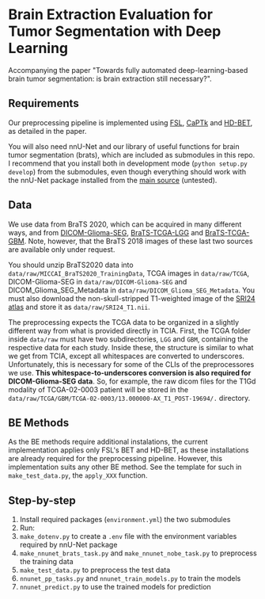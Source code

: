 # Brain Extraction Evaluation for Tumor Segmentation with Deep Learning

Accompanying the paper "Towards fully automated deep-learning-based brain tumor segmentation: is brain extraction still necessary?".

## Requirements

Our preprocessing pipeline is implemented using [FSL](https://fsl.fmrib.ox.ac.uk/fsl/fslwiki/FslInstallation/Linux), [CaPTk](https://cbica.github.io/CaPTk/Download.html) and [HD-BET](https://github.com/MIC-DKFZ/HD-BET), as detailed in the paper.

You will also need nnU-Net and our library of useful functions for brain tumor segmentation (brats), which are included as submodules in this repo.
I recommend that you install both in development mode (`python setup.py develop`) from the submodules, even though everything should work with the nnU-Net package installed from the [main source](https://github.com/MIC-DKFZ/nnUNet) (untested). 

## Data

We use data from BraTS 2020, which can be acquired in many different ways, and from [DICOM-Glioma-SEG](https://wiki.cancerimagingarchive.net/pages/viewpage.action?pageId=41517733), [BraTS-TCGA-LGG](https://wiki.cancerimagingarchive.net/pages/viewpage.action?pageId=24282668) and [BraTS-TCGA-GBM](https://wiki.cancerimagingarchive.net/pages/viewpage.action?pageId=24282666).
Note, however, that the BraTS 2018 images of these last two sources are available only under request.

You should unzip BraTS2020 data into `data/raw/MICCAI_BraTS2020_TrainingData`, TCGA images in `data/raw/TCGA`, DICOM-Glioma-SEG in `data/raw/DICOM-Glioma-SEG` and DICOM_Glioma_SEG_Metadata in `data/raw/DICOM_Glioma_SEG_Metadata`.
You must also download the non-skull-stripped T1-weighted image of the [SRI24 atlas](https://www.nitrc.org/projects/sri24/) and store it as `data/raw/SRI24_T1.nii`.

The preprocessing expects the TCGA data to be organized in a slightly different way from what is provided directly in TCIA.
First, the TCGA folder inside `data/raw` must have two subdirectories, `LGG` and `GBM`, containing the respective data for each study.
Inside these, the structure is similar to what we get from TCIA, except all whitespaces are converted to underscores.
Unfortunately, this is necessary for some of the CLIs of the preprocessores we use. **This whitespace-to-underscores conversion is also required for DICOM-Glioma-SEG data**.
So, for example, the raw dicom files for the T1Gd modality of TCGA-02-0003 patient will be stored in the `data/raw/TCGA/GBM/TCGA-02-0003/13.000000-AX_T1_POST-19694/.` directory.

## BE Methods

As the BE methods require additional instalations, the current implementation applies only FSL's BET and HD-BET, as these installations are already required for the preprocessing pipeline.
However, this implementation suits any other BE method.
See the template for such in `make_test_data.py`, the `apply_XXX` function.

## Step-by-step

1. Install required packages (`environment.yml`) the two submodules
1. Run:
 1. `make_dotenv.py` to create a `.env` file with the environment variables required by nnU-Net package
 1. `make_nnunet_brats_task.py` and `make_nnunet_nobe_task.py` to preprocess the training data
 1. `make_test_data.py` to preprocess the test data
 1. `nnunet_pp_tasks.py` and `nnunet_train_models.py` to train the models
 1. `nnunet_predict.py` to use the trained models for prediction

